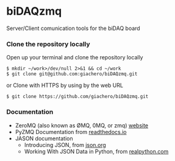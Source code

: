 # biDAQzmq
Server/Client comunication tools for the biDAQ board

### Clone the repository locally
Open up your terminal and clone the repository locally
```
$ mkdir ~/work>/dev/null 2>&1 && cd ~/work
$ git clone git@github.com:giachero/biDAQzmq.git
```
or Clone with HTTPS by using by the web URL
```
$ git clone https://github.com/giachero/biDAQzmq.git
```

### Documentation
* ZeroMQ (also known as ØMQ, 0MQ, or zmq) [website](https://zeromq.org/)
* PyZMQ Documentation from [readthedocs.io](https://pyzmq.readthedocs.io/en/latest/)
* JASON documentation
  * Introducing JSON, from [json.org](https://www.json.org/json-en.html)
  * Working With JSON Data in Python, from [realpython.com](https://realpython.com/python-json/)
